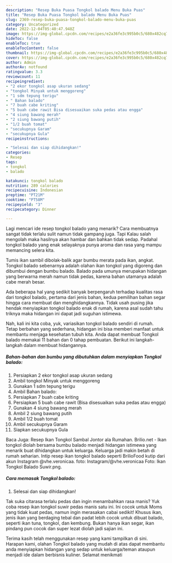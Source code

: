 ```yaml
---
description: "Resep Buka Puasa Tongkol balado Menu Buka Puas"
title: "Resep Buka Puasa Tongkol balado Menu Buka Puas"
slug: 2369-resep-buka-puasa-tongkol-balado-menu-buka-puas
category: Uncategorized
date: 2022-12-04T05:40:47.948Z
image: https://img-global.cpcdn.com/recipes/e2a36fe3c995b0c5/680x482cq70/tongkol-balado-foto-resep-utama.jpg
hideToc: false
enableToc: true
enableTocContent: false
thumbnail: https://img-global.cpcdn.com/recipes/e2a36fe3c995b0c5/680x482cq70/tongkol-balado-foto-resep-utama.jpg
cover: https://img-global.cpcdn.com/recipes/e2a36fe3c995b0c5/680x482cq70/tongkol-balado-foto-resep-utama.jpg
author: Admin
authorAv: notfound
ratingvalue: 3.3
reviewcount: 11
recipeingredient:
- "2 ekor tongkol asap ukuran sedang"
- "tongkol Minyak untuk menggoreng"
- "1 sdm tepung terigu"
- " Bahan balado"
- "7 buah cabe kriting"
- "5 buah cabe rawit Bisa disesuaikan suka pedas atau engga"
- "4 siung bawang merah"
- "2 siung bawang putih"
- "1/2 buah tomat"
- "secukupnya Garam"
- "secukupnya Gula"
recipeinstructions:

- "Selesai dan siap dihidangkan!"
categories:
- Resep
tags:
- tongkol
- balado

katakunci: tongkol balado 
nutrition: 289 calories
recipecuisine: Indonesian
preptime: "PT21M"
cooktime: "PT58M"
recipeyield: "3"
recipecategory: Dinner

---
```



Lagi mencari ide resep tongkol balado yang menarik? Cara membuatnya sangat tidak terlalu sulit namun tidak gampang juga. Tapi Kalau salah mengolah maka hasilnya akan hambar dan bahkan tidak sedap. Padahal tongkol balado yang enak selayaknya punya aroma dan rasa yang mampu memancing selera kita.


Tumis ikan sambil dibolak-balik agar bumbu merata pada ikan, angkat. Tongkol balado sebenarnya adalah olahan ikan tongkol yang digoreng dan dibumbui dengan bumbu balado. Balado pada umunya merupakan hidangan yang berwarna merah namun tidak pedas, karena bahan utamanya adalah cabe merah besar.

Ada beberapa hal yang sedikit banyak berpengaruh terhadap kualitas rasa dari tongkol balado, pertama dari jenis bahan, kedua pemilihan bahan segar hingga cara membuat dan menghidangkannya. Tidak usah pusing jika hendak menyiapkan tongkol balado enak di rumah, karena asal sudah tahu triknya maka hidangan ini dapat jadi suguhan istimewa.


Nah, kali ini kita coba, yuk, variasikan tongkol balado sendiri di rumah. Tetap berbahan yang sederhana, hidangan ini bisa memberi manfaat untuk membantu menjaga kesehatan tubuh kita. Anda dapat membuat Tongkol balado memakai 11 bahan dan 0 tahap pembuatan. Berikut ini langkah-langkah dalam membuat hidangannya.

<!--inarticleads1-->

##### Bahan-bahan dan bumbu yang dibutuhkan dalam menyiapkan Tongkol balado:

1. Persiapkan 2 ekor tongkol asap ukuran sedang
1. Ambil tongkol Minyak untuk menggoreng
1. Gunakan 1 sdm tepung terigu
1. Ambil  Bahan balado:
1. Persiapkan 7 buah cabe kriting
1. Persiapkan 5 buah cabe rawit (Bisa disesuaikan suka pedas atau engga)
1. Gunakan 4 siung bawang merah
1. Ambil 2 siung bawang putih
1. Ambil 1/2 buah tomat
1. Ambil secukupnya Garam
1. Siapkan secukupnya Gula


Baca Juga: Resep Ikan Tongkol Sambal Jontor ala Rumahan. Brilio.net - Ikan tongkol diolah bersama bumbu balado menjadi hidangan istimewa yang menarik buat dihidangkan untuk keluarga. Keluarga jadi makin betah di rumah seharian. Intip resep ikan tongkol balado seperti BrilioFood kutip dari akun Instagram @vhe.veronicaa. foto: Instagram/@vhe.veronicaa Foto: Ikan Tongkol Balado Suwir.png. 

<!--inarticleads2-->

##### Cara memasak Tongkol balado:


1. Selesai dan siap dihidangkan!

Tak suka citarasa terlalu pedas dan ingin menambahkan rasa manis? Yuk coba resep ikan tongkol suwir pedas manis satu ini. Ini cocok untuk Moms yang tidak kuat pedas, namun ingin merasakan cabai sedikit! Khusus ikan, jenis ikan yang berdaging tebal dan padat lebih cocok untuk dibuat balado, seperti ikan tuna, tongkol, dan kembung. Bukan hanya ikan segar, ikan pindang pun cocok dan super lezat diolah jadi sajian ini. 

Terima kasih telah menggunakan resep yang kami tampilkan di sini. Harapan kami, olahan Tongkol balado yang mudah di atas dapat membantu anda menyiapkan hidangan yang sedap untuk keluarga/teman ataupun menjadi ide dalam berbisnis kuliner. Selamat menikmati
